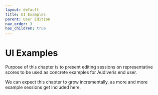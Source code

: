 ```yaml
---
layout: default
title: UI Examples
parent: User Edition
nav_order: 3
has_children: true
---
```

# UI Examples

Purpose of this chapter is to present editing sessions on representative scores to be used as concrete examples for Audiveris end user.

We can expect this chapter to grow incrementally, as more and more example sessions get included here.
